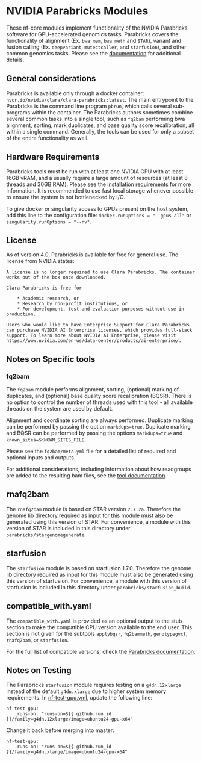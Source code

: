 # NVIDIA Parabricks Modules

These nf-core modules implement functionality of the NVIDIA Parabricks software for GPU-accelerated genomics tasks. Parabricks covers the functionality of alignment (Ex. `bwa mem`, `bwa meth` and `STAR`), variant and fusion calling (Ex. `deepvariant`, `mutectcaller`, and `starfusion`), and other common genomics tasks. Please see the [documentation](https://docs.nvidia.com/clara/parabricks/latest/index.html) for additional details.

## General considerations

Parabricks is available only through a docker container: `nvcr.io/nvidia/clara/clara-parabricks:latest`. The main entrypoint to the Parabricks is the command line program `pbrun`, which calls several sub-programs within the container. The Parabricks authors sometimes combine several common tasks into a single tool, such as `fq2bam` performing bwa alignment, sorting, mark duplicates, and base quality score recalibration, all within a single command. Generally, the tools can be used for only a subset of the entire functionality as well.

## Hardware Requirements

Parabricks tools must be run with at least one NVIDIA GPU with at least 16GB vRAM, and a usually require a large amount of resources (at least 8 threads and 30GB RAM). Please see the [installation requirements](https://docs.nvidia.com/clara/parabricks/latest/gettingstarted/installationrequirements.html) for more information. It is recommended to use fast local storage whenever possible to ensure the system is not bottlenecked by I/O.

To give docker or singularity access to GPUs present on the host system, add this line to the configuration file: `docker.runOptions = "--gpus all"` or `singularity.runOptions = "--nv"`.

## License

As of version 4.0, Parabricks is available for free for general use. The license from NVIDIA states:

```
A license is no longer required to use Clara Parabricks. The container works out of the box once downloaded.

Clara Parabricks is free for

    * Academic research, or
    * Research by non-profit institutions, or
    * For development, test and evaluation purposes without use in production.

Users who would like to have Enterprise Support for Clara Parabricks can purchase NVIDIA AI Enterprise licenses, which provides full-stack support. To learn more about NVIDIA AI Enterprise, please visit https://www.nvidia.com/en-us/data-center/products/ai-enterprise/.
```

## Notes on Specific tools

### fq2bam

The `fq2bam` module performs alignment, sorting, (optional) marking of duplicates, and (optional) base quality score recalibration (BQSR). There is no option to control the number of threads used with this tool - all available threads on the system are used by default.

Alignment and coordinate sorting are always performed. Duplicate marking can be performed by passing the option `markdups=true`. Duplicate marking and BQSR can be performed by passing the options `markdups=true` and `known_sites=$KNOWN_SITES_FILE`.

Please see the `fq2bam/meta.yml` file for a detailed list of required and optional inputs and outputs.

For additional considerations, including information about how readgroups are added to the resulting bam files, see the [tool documentation](https://docs.nvidia.com/clara/parabricks/latest/Documentation/ToolDocs/man_fq2bam.html).

## rnafq2bam

The `rnafq2bam` module is based on STAR version `2.7.2a`. Therefore the genome lib directory required as input for this module must also be generated using this version of STAR. For convenience, a module with this version of STAR is included in this directory under `parabricks/stargenomegenerate`.

## starfusion

The `starfusion` module is based on starfusion 1.7.0. Therefore the genome lib directory required as input for this module must also be generated using this version of starfusion. For convenience, a module with this version of starfusion is included in this directory under `parabricks/starfusion_build`.

## compatible_with.yaml

The `compatible_with.yaml` is provided as an optional output to the stub section to make the compatible CPU version available to the end user. This section is not given for the subtools `applybqsr`, `fq2bammeth`, `genotypegvcf`, `rnafq2bam`, or `starfusion`.

For the full list of compatible versions, check the [Parabricks documentation](https://docs.nvidia.com/clara/parabricks/latest/documentation/tooldocs/outputaccuracyandcompatiblecpusoftwareversions.html#).

## Notes on Testing

The Parabricks `starfusion` module requires testing on a `g4dn.12xlarge` instead of the default `g4dn.xlarge` due to higher system memory requirements. In [nf-test-gpu.yml](../../../.github/workflows/nf-test-gpu.yml), update the following line: 

```
nf-test-gpu:
    runs-on: "runs-on=${{ github.run_id }}/family=g4dn.12xlarge/image=ubuntu24-gpu-x64"
```

Change it back before merging into master:

```
nf-test-gpu:
    runs-on: "runs-on=${{ github.run_id }}/family=g4dn.xlarge/image=ubuntu24-gpu-x64"
```